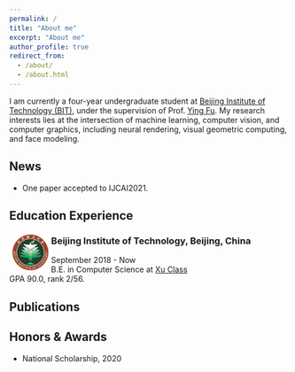 ```yaml
---
permalink: /
title: "About me"
excerpt: "About me"
author_profile: true
redirect_from: 
  - /about/
  - /about.html
---
```

I am currently a four-year undergraduate student at [Beijing Institute of Technology (BIT)](https://english.bit.edu.cn/), under the supervision of Prof. [Ying Fu](https://ying-fu.github.io/).
My research interests lies at the intersection of machine learning, computer vision, and computer graphics, including neural rendering, visual geometric computing, and face modeling.


<!-- ############## -->
<!-- news -->
<!-- ############## -->
News
------
* One paper accepted to IJCAI2021.

<!-- ############## -->
<!-- education -->
<!-- ############## -->
Education Experience
------
<img style="float: left; width: 15%" src="_hyximages\edu\BIT.jpeg">

### **Beijing Institute of Technology, Beijing, China**
September 2018 - Now <br>
B.E. in Computer Science at [Xu Class](https://xuteli.bit.edu.cn/) <br>
GPA 90.0, rank 2/56.


<!-- ############## -->
<!-- publications -->
<!-- ############## -->
Publications
------


<!-- Professional Experience
------ -->

<!-- ############## -->
<!-- honors and awards -->
<!-- ############## -->
Honors & Awards
------
* National Scholarship, 2020


<!-- ############## -->
<!-- visit map -->
<!-- ############## -->
<script type="text/javascript" id="clustrmaps" src="//clustrmaps.com/map_v2.js?d=Fch6zw-5NWNC1a84KykNSk5ZiFnS_zW_YGiC2lsOlfI&cl=ffffff&w=a"></script>
